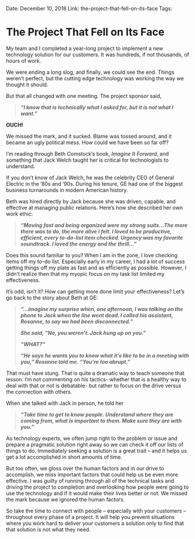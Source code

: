 Date: December 10, 2018
Link: the-project-that-fell-on-its-face
Tags:

The Project That Fell on Its Face
=================================

My team and I completed a year-long project to implement a new technology solution for our customers. It was hundreds, if not thousands, of hours of work.

We were ending a long slog, and finally, we could see the end. Things weren’t perfect, but the cutting edge technology was working the way we thought it should.

But that all changed with one meeting. The project sponsor said,

>   
> **_“I know that is technically what I asked for, but it is not what I want.”_**  

**OUCH!**

We missed the mark, and it sucked. Blame was tossed around, and it became an ugly political mess. How could we have been so far off?

I’m reading through Beth Comstock’s book, _Imagine It Forward_, and something that Jack Welch taught her is critical for technologists to understand.

If you don’t know of Jack Welch, he was the celebrity CEO of General Electric in the ’80s and ’90s. During his tenure, GE had one of the biggest business turnarounds in modern American history.

Beth was hired directly by Jack because she was driven, capable, and effective at managing public relations. Here’s how she described her own work ethic:

> **_“Moving fast and being organized were my strong suits…The more there was to do, the more alive I felt. I loved to be productive, efficient, every to-do-list item checked. Urgency was my favorite soundtrack. I loved the energy and the thrill…”_**

  
Does this sound familiar to you? When I am in the zone, I love checking items off my to-do list. Especially early in my career, I had a lot of success getting things off my plate as fast and as efficiently as possible. However, I didn’t realize then that my myopic focus on my task list limited my effectiveness.

It’s odd, isn’t it? How can getting more done limit your effectiveness? Let’s go back to the story about Beth at GE:

> **_“…imagine my surprise when, one afternoon, I was talking on the phone to Jack when the line went dead. I called his assistant, Rosanne, to say we had been disconnected.”_**
> 
> **_She said, “No, you weren’t. Jack hung up on you.”_**
> 
> **_“WHAT?”_**
> 
> **_“He says he wants you to know what it’s like to be in a meeting with you,” Rosanne told me. “You’re too abrupt.”_**

That must have stung. That is quite a dramatic way to teach someone that lesson. I’m not commenting on his tactics- whether that is a healthy way to deal with that or not is debatable- but rather to focus on the drive versus the connection with others.

When she talked with Jack in person, he told her

> **_“Take time to get to know people. Understand where they are coming from, what is important to them. Make sure they are with you.”_**

As technology experts, we often jump right to the problem or issue and prepare a pragmatic solution right away so we can check it off our lists of things to do. Immediately seeking a solution is a great trait – and it helps us get a lot accomplished in short amounts of time.

But too often, we gloss over the human factors and in our drive to accomplish, we miss important factors that could help us be even more effective. I was guilty of running through all of the technical tasks and driving the project to completion and overlooking how people were going to use the technology and if it would make their lives better or not. We missed the mark because we ignored the human factors.

So take the time to connect with people – especially with your customers – throughout every phase of a project. It will help you prevent situations where you work hard to deliver your customers a solution only to find that that solution is not what they need.
